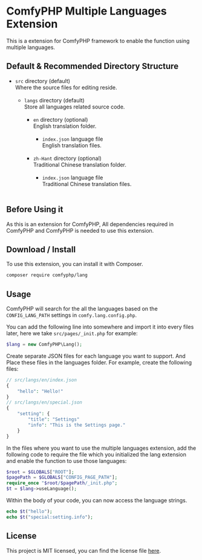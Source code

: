 # ComfyPHP Multiple Languages Extension

This is a extension for ComfyPHP framework to enable the function using multiple languages.

## Default & Recommended Directory Structure

-   `src` directory (default) <br/>
    Where the source files for editing reside. <br/><br/>
    -   `langs` directory (default) <br/>
        Store all languages related source code. <br/><br/>
        -   `en` directory (optional) <br/>
            English translation folder. <br/><br/>
            -   `index.json` language file <br/>
                English translation files. <br/><br/>
        -   `zh-Hant` directory (optional) <br/>
            Traditional Chinese translation folder. <br/><br/>
            -   `index.json` language file <br/>
                Traditional Chinese translation files. <br/><br/>

## Before Using it

As this is an extension for ComfyPHP, All dependencies required in ComfyPHP and ComfyPHP is needed to use this extension.

## Download / Install

To use this extension, you can install it with Composer.

```bash
composer require comfyphp/lang
```

## Usage

ComfyPHP will search for the all the languages based on the `CONFIG_LANG_PATH` settings in `comfy.lang.config.php`.

You can add the following line into somewhere and import it into every files later, here we take `src/pages/_init.php` for example:

```php
$lang = new ComfyPHP\Lang();
```

Create separate JSON files for each language you want to support. And Place these files in the languages folder. For example, create the following files:

```php
// src/langs/en/index.json
{
    "hello": "Hello!"
}
// src/langs/en/special.json
{
    "setting": {
        "title": "Settings"
        "info": "This is the Settings page."
    }
}
```

In the files where you want to use the multiple languages extension, add the following code to require the file which you initialized the lang extension and enable the function to use those languages:

```php
$root = $GLOBALS["ROOT"];
$pagePath = $GLOBALS["CONFIG_PAGE_PATH"];
require_once "$root/$pagePath/_init.php";
$t = $lang->useLanguage();
```

Within the body of your code, you can now access the language strings.

```php
echo $t("hello");
echo $t("special:setting.info");
```

## License

This project is MIT licensed, you can find the license file [here](./LICENSE).
